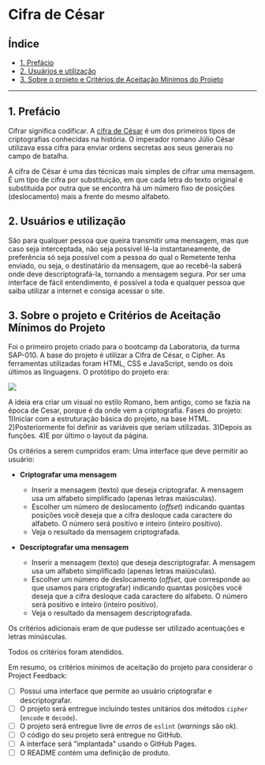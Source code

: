 # Cifra de César

## Índice

- [1. Prefácio](#1-prefácio)
- [2. Usuários e utilização](#2-usuários-e-utilização)
- [3. Sobre o projeto e Critérios de Aceitação Mínimos do Projeto](#3-sobre-o-projeto-e-critérios-de-aceitação-mínimos-do-projeto)

---

## 1. Prefácio

Cifrar significa codificar. A [cifra de César](https://pt.wikipedia.org/wiki/Cifra_de_C%C3%A9sar)
é um dos primeiros tipos de criptografias conhecidas na história.
O imperador romano Júlio César utilizava essa cifra para enviar
ordens secretas aos seus generais no campo de batalha.

A cifra de César é uma das técnicas mais simples de cifrar uma mensagem. É um
tipo de cifra por substituição, em que cada letra do texto original é
substituida por outra que se encontra há um número fixo de posições
(deslocamento) mais a frente do mesmo alfabeto.

## 2. Usuários e utilização

São para qualquer pessoa que queira transmitir uma mensagem, mas que caso seja interceptada, não seja possível lê-la instantaneamente, de preferência só seja possível com a pessoa do qual o Remetente tenha enviado, ou seja, o destinatário da mensagem, que ao recebê-la saberá onde deve descriptografá-la, tornando a mensagem segura. Por ser uma interface de fácil entendimento, é possível a toda e qualquer pessoa que saiba utilizar a internet e consiga acessar o site.

## 3. Sobre o projeto e Critérios de Aceitação Mínimos do Projeto

Foi o primeiro projeto criado para o bootcamp da Laboratoria, da turma SAP-010.
A base do projeto é utilizar a Cifra de César, o Cipher.
As ferramentas utilizadas foram HTML, CSS e JavaScript, sendo os dois últimos as linguagens.
O protótipo do projeto era:

![](path/to/imagens/PROTOTIPOCIPHER.png)

A ideia era criar um visual no estilo Romano, bem antigo, como se fazia na época de Cesar, porque é da onde vem a criptografia.
Fases do projeto:
1)Iniciar com a estruturação básica do projeto, na base HTML.
2)Posteriormente foi definir as variáveis que seriam utilizadas.
3)Depois as funções.
4)E por último o layout da página.

Os critérios a serem cumpridos eram:
Uma interface que deve permitir ao usuário:

- **Criptografar uma mensagem**

  - Inserir a mensagem (texto) que deseja criptografar. A mensagem usa um
    alfabeto simplificado (apenas letras maiúsculas).
  - Escolher um número de deslocamento (_offset_) indicando quantas posições
    você deseja que a cifra desloque cada caractere do alfabeto. O número
    será positivo e inteiro (inteiro positivo).
  - Veja o resultado da mensagem criptografada.

- **Descriptografar uma mensagem**
  - Inserir a mensagem (texto) que deseja descriptografar. A mensagem usa um
    alfabeto simplificado (apenas letras maiúsculas).
  - Escolher um número de deslocamento (_offset_, que corresponde ao que usamos
    para criptografar) indicando quantas posições você deseja que a cifra
    desloque cada caractere do alfabeto. O número será positivo e inteiro
    (inteiro positivo).
  - Veja o resultado da mensagem descriptografada.

Os critérios adicionais eram de que pudesse ser utilizado acentuações e letras minúsculas.

Todos os critérios foram atendidos.

Em resumo, os critérios mínimos de aceitação do projeto para considerar o
Project Feedback:

- [ ] Possui uma interface que permite ao usuário criptografar e
      descriptografar.
- [ ] O projeto será entregue incluindo testes unitários dos métodos `cipher`
      (`encode` e `decode`).
- [ ] O projeto será entregue livre de _erros_ de `eslint` (_warnings_ são ok).
- [ ] O código do seu projeto será entregue no GitHub.
- [ ] A interface será "implantada" usando o GitHub Pages.
- [ ] O README contém uma definição de produto.
